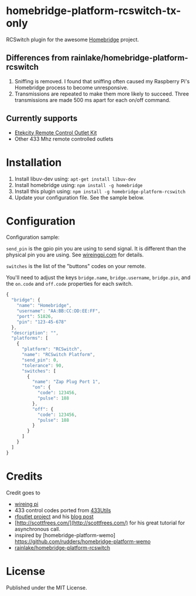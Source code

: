 # homebridge-platform-rcswitch-tx-only

<!-- [![NPM Version](https://img.shields.io/npm/v/homebridge-platform-rcswitch.svg)](https://www.npmjs.com/package/homebridge-platform-rcswitch) -->

RCSwitch plugin for the awesome [Homebridge](https://github.com/nfarina/homebridge) project.

## Differences from rainlake/homebridge-platform-rcswitch

1. Sniffing is removed. I found that sniffing often caused my Raspberry Pi's Homebridge process to become unresponsive.
2. Transmissions are repeated to make them more likely to succeed. Three transmissions are made 500 ms apart for each on/off command.

## Currently supports

- [Etekcity Remote Control Outlet Kit](https://www.amazon.com/Etekcity-Household-Appliances-Unlimited-Connections/dp/B00DQELHBS?SubscriptionId=AKIAIXPYH54L3NDDTYKQ&tag=bloopist-20&linkCode=xm2&camp=2025&creative=165953&creativeASIN=B00DQELHBS)
- Other 433 Mhz remote controlled outlets

# Installation

1. Install libuv-dev using: `apt-get install libuv-dev`
2. Install homebridge using: `npm install -g homebridge`
3. Install this plugin using: `npm install -g homebridge-platform-rcswitch`
4. Update your configuration file. See the sample below.

# Configuration

Configuration sample:

`send_pin` is the gpio pin you are using to send signal. It is different than the physical pin you are using. See [wireingpi.com](http://wiringpi.com/pins/) for details.

`switches` is the list of the "buttons" codes on your remote.

You'll need to adjust the keys `bridge.name`, `bridge.username`, `bridge.pin`, and the `on.code` and `off.code` properties for each switch.

```javascript
{
  "bridge": {
    "name": "Homebridge",
    "username": "AA:BB:CC:DD:EE:FF",
    "port": 51826,
    "pin": "123-45-678"
  },
  "description": "",
  "platforms": [
    {
      "platform": "RCSwitch",
      "name": "RCSwitch Platform",
      "send_pin": 0,
      "tolerance": 90,
      "switches": [
        {
          "name": "Zap Plug Port 1",
          "on": {
            "code": 123456,
            "pulse": 188
          },
          "off": {
            "code": 123456,
            "pulse": 188
          }
        }
      ]
    }
  ]
}
```

# Credits

Credit goes to

- [wireing pi](http://wiringpi.com/pins/)
- 433 control codes ported from [433Utils](https://github.com/ninjablocks/433Utils)
- [rfoutlet project](https://github.com/timleland/rfoutlet) and his [blog post](https://timleland.com/wireless-power-outlets/)
- [http://scottfrees.com/](http://scottfrees.com/) for his great tutorial for asynchronous call.
- inspired by [homebridge-platform-wemo] https://github.com/rudders/homebridge-platform-wemo
- [rainlake/homebridge-platform-rcswitch](https://github.com/rainlake/homebridge-platform-rcswitch)

# License

Published under the MIT License.
